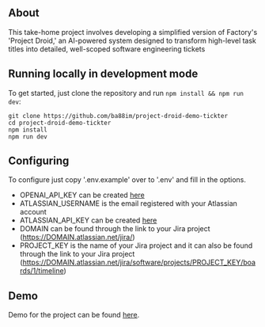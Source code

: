 ## About 

This take-home project involves developing a simplified version of Factory's 'Project Droid,' an AI-powered system designed to transform high-level task titles into detailed, well-scoped software engineering tickets

## Running locally in development mode

To get started, just clone the repository and run `npm install && npm run dev`:

    git clone https://github.com/ba88im/project-droid-demo-tickter
    cd project-droid-demo-tickter
    npm install
    npm run dev

## Configuring

To configure just copy '.env.example' over to '.env' and fill in the options.

- OPENAI_API_KEY can be created [here](https://platform.openai.com/api-keys) 
- ATLASSIAN_USERNAME is the email registered with your Atlassian account
- ATLASSIAN_API_KEY can be created [here](https://id.atlassian.com/manage-profile/security/api-tokens)
- DOMAIN can be found through the link to your Jira project (https://DOMAIN.atlassian.net/jira/)
- PROJECT_KEY is the name of your Jira project and it can also be found through the link to your Jira project (https://DOMAIN.atlassian.net/jira/software/projects/PROJECT_KEY/boards/1/timeline)

## Demo

Demo for the project can be found [here](https://www.youtube.com/watch?v=QzY10Vdrsb8). 

